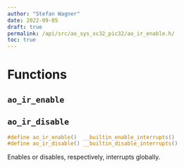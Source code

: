 ```yaml
---
author: "Stefan Wagner"
date: 2022-09-05
draft: true
permalink: /api/src/ao_sys_xc32_pic32/ao_ir_enable.h/
toc: true
---
```


# Functions

## `ao_ir_enable`
## `ao_ir_disable`

```c
#define ao_ir_enable()  __builtin_enable_interrupts()
#define ao_ir_disable() __builtin_disable_interrupts()
```

Enables or disables, respectively, interrupts globally.
